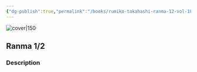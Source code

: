 ```yaml
---
{"dg-publish":true,"permalink":"/books/rumiko-takahashi-ranma-12-vol-18/","title":"\"Ranma 1/2\"","tags":["manga","Fantasy"]}
---
```




![cover|150](http://books.google.com/books/content?id=PNjmAgAACAAJ&printsec=frontcover&img=1&zoom=1&source=gbs_api)

## Ranma 1/2

### Description


```